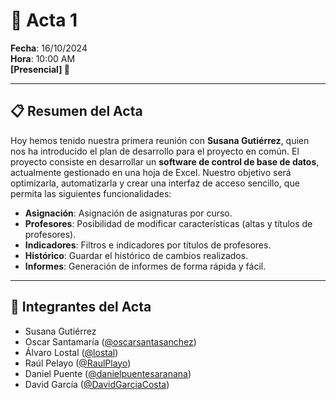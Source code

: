 # 📝 **Acta 1**  
**Fecha**: 16/10/2024  
**Hora**: 10:00 AM  
**[Presencial] 🏢**

---

## 📋 **Resumen del Acta**  
Hoy hemos tenido nuestra primera reunión con **Susana Gutiérrez**, quien nos ha introducido el plan de desarrollo para el proyecto en común. El proyecto consiste en desarrollar un **software de control de base de datos**, actualmente gestionado en una hoja de Excel. Nuestro objetivo será optimizarla, automatizarla y crear una interfaz de acceso sencillo, que permita las siguientes funcionalidades:

- **Asignación**: Asignación de asignaturas por curso.
- **Profesores**: Posibilidad de modificar características (altas y títulos de profesores).
- **Indicadores**: Filtros e indicadores por títulos de profesores.
- **Histórico**: Guardar el histórico de cambios realizados.
- **Informes**: Generación de informes de forma rápida y fácil.

---

## 👥 **Integrantes del Acta**  
- Susana Gutiérrez
- Oscar Santamaría ([@oscarsantasanchez](https://www.github.com/oscarsantasanchez))
- Álvaro Lostal ([@lostal](https://www.github.com/lostal))
- Raúl Pelayo ([@RaulPlayo](https://www.github.com/RaulPlayo))
- Daniel Puente ([@danielpuentesaranana](https://www.github.com/danielpuentesaranana))
- David García ([@DavidGarciaCosta](https://www.github.com/DavidGarciaCosta))
